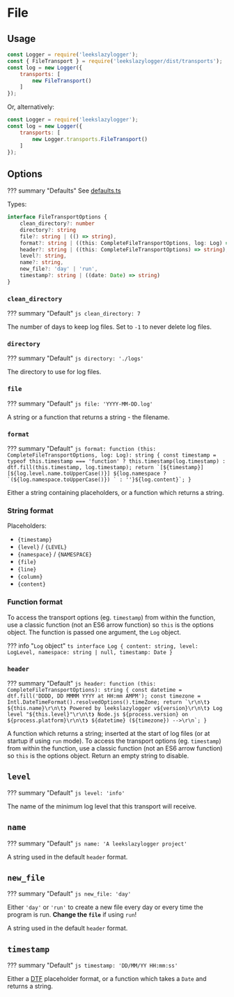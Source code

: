 # File

## Usage

```js
const Logger = require('leekslazylogger');
const { FileTransport } = require('leekslazylogger/dist/transports');
const log = new Logger({
	transports: [
		new FileTransport()
	]
});
```

Or, alternatively:

```js
const Logger = require('leekslazylogger');
const log = new Logger({
	transports: [
		new Logger.transports.FileTransport()
	]
});
```

## Options

??? summary "Defaults"
	See [defaults.ts](https://github.com/eartharoid/leekslazylogger/blob/main/src/transports/file/defaults.ts)

Types:

```ts
interface FileTransportOptions {
	clean_directory?: number
	directory?: string
	file?: string | (() => string),
	format?: string | ((this: CompleteFileTransportOptions, log: Log) => string),
	header?: string | ((this: CompleteFileTransportOptions) => string),
	level?: string,
	name?: string,
	new_file?: 'day' | 'run',
	timestamp?: string | ((date: Date) => string)
}
```

### `clean_directory`

??? summary "Default"
	```js
	clean_directory: 7
	```

The number of days to keep log files. Set to `-1` to never delete log files.

### `directory`

??? summary "Default"
	```js
	directory: './logs'
	```

The directory to use for log files.

### `file`

??? summary "Default"
	```js
	file: 'YYYY-MM-DD.log'
	```

A string or a function that returns a string - the filename.

### `format`

??? summary "Default"
	```js
	format: function (this: CompleteFileTransportOptions, log: Log): string {
		const timestamp = typeof this.timestamp === 'function' ? this.timestamp(log.timestamp) : dtf.fill(this.timestamp, log.timestamp);
		return `[${timestamp}] [${log.level.name.toUpperCase()}] ${log.namespace ? `(${log.namespace.toUpperCase()}) ` : ''}${log.content}`;
	}
	```

Either a string containing placeholders, or a function which returns a string.

### String format

Placeholders:

- `{timestamp}`
- `{level}` / `{LEVEL}`
- `{namespace}` / `{NAMESPACE}`
- `{file}`
- `{line}`
- `{column}`
- `{content}`

### Function format

To access the transport options (eg. `timestamp`) from within the function, use a classic function (not an ES6 arrow function) so `this` is the options object. The function is passed one argument, the `Log` object.

??? info "`Log` object"
	```ts
	interface Log {
		content: string,
		level: LogLevel,
		namespace: string | null,
		timestamp: Date
	}
	```

### `header`

??? summary "Default"
	```js
	header: function (this: CompleteFileTransportOptions): string {
		const datetime = dtf.fill('DDDD, DD MMMM YYYY at HH:mm AMPM');
		const timezone = Intl.DateTimeFormat().resolvedOptions().timeZone;
		return `\r\n\t❯ ${this.name}\r\n\t❯ Powered by leekslazylogger v${version}\r\n\t❯ Log level "${this.level}"\r\n\t❯ Node.js ${process.version} on ${process.platform}\r\n\t❯ ${datetime} (${timezone}) -->\r\n`;
	}
	```

A function which returns a string; inserted at the start of log files (or at startup if using `run` mode).
To access the transport options (eg. `timestamp`) from within the function, use a classic function (not an ES6 arrow function) so `this` is the options object.
Return an empty string to disable.

## `level`

??? summary "Default"
	```js
	level: 'info'
	```

The name of the minimum log level that this transport will receive.

## `name`

??? summary "Default"
	```js
	name: 'A leekslazylogger project'
	```

A string used in the default `header` format.

## `new_file`

??? summary "Default"
	```js
	new_file: 'day'
	```

Either `'day'` or `'run'` to create a new file every day or every time the program is run. **Change the `file`** if using `run`! 

A string used in the default `header` format.

## `timestamp`

??? summary "Default"
	```js
	timestamp: 'DD/MM/YY HH:mm:ss'
	```

Either a [DTF](https://github.com/eartharoid/dtf) placeholder format, or a function which takes a `Date` and returns a string.

